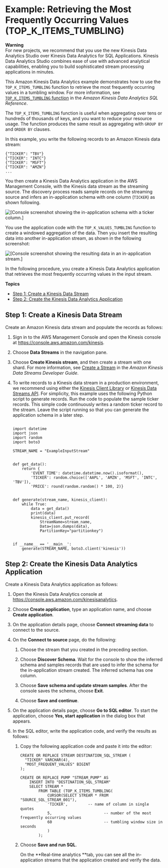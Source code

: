 # Example: Retrieving the Most Frequently Occurring Values \(TOP\_K\_ITEMS\_TUMBLING\)<a name="examples-window-topkitems"></a>

**Warning**  
For new projects, we recommend that you use the new Kinesis Data Analytics Studio over Kinesis Data Analytics for SQL Applications\. Kinesis Data Analytics Studio combines ease of use with advanced analytical capabilities, enabling you to build sophisticated stream processing applications in minutes\.

This Amazon Kinesis Data Analytics example demonstrates how to use the `TOP_K_ITEMS_TUMBLING` function to retrieve the most frequently occurring values in a tumbling window\. For more information, see [`TOP_K_ITEMS_TUMBLING` function](https://docs.aws.amazon.com/kinesisanalytics/latest/sqlref/top-k.html) in the *Amazon Kinesis Data Analytics SQL Reference*\. 

The `TOP_K_ITEMS_TUMBLING` function is useful when aggregating over tens or hundreds of thousands of keys, and you want to reduce your resource usage\. The function produces the same result as aggregating with `GROUP BY` and `ORDER BY` clauses\.

In this example, you write the following records to an Amazon Kinesis data stream: 

```
{"TICKER": "TBV"}
{"TICKER": "INTC"}
{"TICKER": "MSFT"}
{"TICKER": "AMZN"}
...
```



You then create a Kinesis Data Analytics application in the AWS Management Console, with the Kinesis data stream as the streaming source\. The discovery process reads sample records on the streaming source and infers an in\-application schema with one column \(`TICKER`\) as shown following\.

![\[Console screenshot showing the in-application schema with a ticker column.\]](http://docs.aws.amazon.com/kinesisanalytics/latest/dev/images/ex_topk_schema.png)

You use the application code with the `TOP_K_VALUES_TUMBLING` function to create a windowed aggregation of the data\. Then you insert the resulting data into another in\-application stream, as shown in the following screenshot: 



![\[Console screenshot showing the resulting data in an in-application stream.\]](http://docs.aws.amazon.com/kinesisanalytics/latest/dev/images/ex_topk.png)

In the following procedure, you create a Kinesis Data Analytics application that retrieves the most frequently occurring values in the input stream\.

**Topics**
+ [Step 1: Create a Kinesis Data Stream](#examples-window-topkitems-1)
+ [Step 2: Create the Kinesis Data Analytics Application](#examples-window-topkitems-2)

## Step 1: Create a Kinesis Data Stream<a name="examples-window-topkitems-1"></a>

Create an Amazon Kinesis data stream and populate the records as follows:

1. Sign in to the AWS Management Console and open the Kinesis console at [https://console\.aws\.amazon\.com/kinesis](https://console.aws.amazon.com/kinesis)\.

1. Choose **Data Streams** in the navigation pane\.

1. Choose **Create Kinesis stream**, and then create a stream with one shard\. For more information, see [Create a Stream](https://docs.aws.amazon.com/streams/latest/dev/learning-kinesis-module-one-create-stream.html) in the *Amazon Kinesis Data Streams Developer Guide*\.

1. To write records to a Kinesis data stream in a production environment, we recommend using either the [Kinesis Client Library](https://docs.aws.amazon.com/streams/latest/dev/developing-producers-with-kpl.html) or [Kinesis Data Streams API](https://docs.aws.amazon.com/streams/latest/dev/developing-producers-with-sdk.html)\. For simplicity, this example uses the following Python script to generate records\. Run the code to populate the sample ticker records\. This simple code continuously writes a random ticker record to the stream\. Leave the script running so that you can generate the application schema in a later step\.

   ```
    
   import datetime
   import json
   import random
   import boto3
   
   STREAM_NAME = "ExampleInputStream"
   
   
   def get_data():
       return {
           'EVENT_TIME': datetime.datetime.now().isoformat(),
           'TICKER': random.choice(['AAPL', 'AMZN', 'MSFT', 'INTC', 'TBV']),
           'PRICE': round(random.random() * 100, 2)}
   
   
   def generate(stream_name, kinesis_client):
       while True:
           data = get_data()
           print(data)
           kinesis_client.put_record(
               StreamName=stream_name,
               Data=json.dumps(data),
               PartitionKey="partitionkey")
   
   
   if __name__ == '__main__':
       generate(STREAM_NAME, boto3.client('kinesis'))
   ```

## Step 2: Create the Kinesis Data Analytics Application<a name="examples-window-topkitems-2"></a>

Create a Kinesis Data Analytics application as follows:

1. Open the Kinesis Data Analytics console at [ https://console\.aws\.amazon\.com/kinesisanalytics](https://console.aws.amazon.com/kinesisanalytics)\.

1. Choose **Create application**, type an application name, and choose **Create application**\.

1. On the application details page, choose **Connect streaming data** to connect to the source\. 

1. On the **Connect to source** page, do the following:

   

   1. Choose the stream that you created in the preceding section\. 

   1. Choose **Discover Schema**\. Wait for the console to show the inferred schema and samples records that are used to infer the schema for the in\-application stream created\. The inferred schema has one column\.

   1. Choose **Save schema and update stream samples**\. After the console saves the schema, choose **Exit**\.

   1. Choose **Save and continue**\.

1. On the application details page, choose **Go to SQL editor**\. To start the application, choose **Yes, start application** in the dialog box that appears\.

1. In the SQL editor, write the application code, and verify the results as follows:

   1. Copy the following application code and paste it into the editor:

      ```
      CREATE OR REPLACE STREAM DESTINATION_SQL_STREAM (
        "TICKER" VARCHAR(4), 
        "MOST_FREQUENT_VALUES" BIGINT
      );
      
      CREATE OR REPLACE PUMP "STREAM_PUMP" AS 
          INSERT INTO "DESTINATION_SQL_STREAM"
          SELECT STREAM * 
              FROM TABLE (TOP_K_ITEMS_TUMBLING(
                  CURSOR(SELECT STREAM * FROM "SOURCE_SQL_STREAM_001"),
                  'TICKER',         -- name of column in single quotes
                  5,                       -- number of the most frequently occurring values
                  60                       -- tumbling window size in seconds
                  )
              );
      ```

   1. Choose **Save and run SQL**\. 

      On the **Real\-time analytics **tab, you can see all the in\-application streams that the application created and verify the data\. 